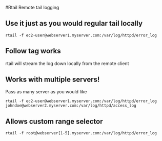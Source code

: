 #Rtail
Remote tail logging

## Use it just as you would regular tail locally

	rtail -f ec2-user@webserver1.myserver.com:/var/log/httpd/error_log

## Follow tag works
rtail will stream the log down locally from the remote client

## Works with multiple servers!
Pass as many server as you would like

	rtail -f ec2-user@webserver1.myserver.com:/var/log/httpd/error_log johndoe@webserver2.myserver.com:/var/log/httpd/access_log

## Allows custom range selector

	rtail -f root@webserver[1-5].myserver.com:/var/log/httpd/error_log
